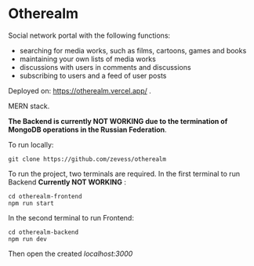 # Otherealm
Social network portal with the following functions:
* searching for media works, such as films, cartoons, games and books
* maintaining your own lists of media works
* discussions with users in comments and discussions
* subscribing to users and a feed of user posts

Deployed on: https://otherealm.vercel.app/ .

MERN stack.

**The Backend is currently NOT WORKING due to the termination of MongoDB operations in the Russian Federation**.

To run locally:
```
git clone https://github.com/zevess/otherealm
```
To run the project, two terminals are required.
In the first terminal to run Backend **Currently NOT WORKING** :
```
cd otherealm-frontend
npm run start
```
In the second terminal to run Frontend:
```
cd otherealm-backend
npm run dev
```
Then open the created *localhost:3000*
